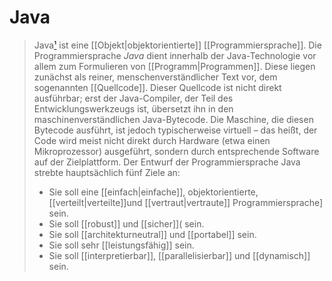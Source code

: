 # Java
>Java[¹] ist eine [[Objekt|objektorientierte]] [[Programmiersprache]]. Die Programmiersprache _Java_ dient innerhalb der Java-Technologie vor allem zum Formulieren von [[Programm|Programmen]]. Diese liegen zunächst als reiner, menschenverständlicher Text vor, dem sogenannten [[Quellcode]]. Dieser Quellcode ist nicht direkt ausführbar; erst der Java-Compiler, der Teil des Entwicklungswerkzeugs ist, übersetzt ihn in den maschinenverständlichen Java-Bytecode. Die Maschine, die diesen Bytecode ausführt, ist jedoch typischerweise virtuell – das heißt, der Code wird meist nicht direkt durch Hardware (etwa einen Mikroprozessor) ausgeführt, sondern durch entsprechende Software auf der Zielplattform. 
>Der Entwurf der Programmiersprache Java strebte hauptsächlich fünf Ziele an:
>
>-   Sie soll eine [[einfach|einfache]], objektorientierte, [[verteilt|verteilte]]und [[vertraut|vertraute]] Programmiersprache] sein.
>-   Sie soll [[robust]] und [[sicher]]( sein.
>-   Sie soll [[architekturneutral]] und [[portabel]] sein.
>-   Sie soll sehr [[leistungsfähig]] sein.
>-   Sie soll [[interpretierbar]], [[parallelisierbar]] und [[dynamisch]] sein.

[¹]: https://de.wikipedia.org/wiki/Java_(Programmiersprache)